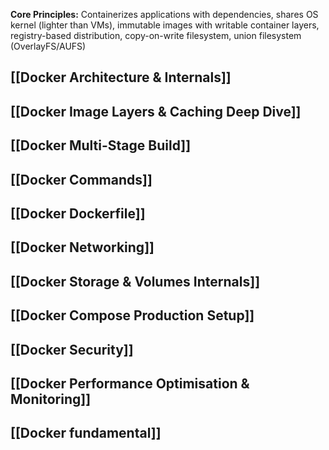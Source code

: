 **Core Principles:** Containerizes applications with dependencies, shares OS kernel (lighter than VMs), immutable images with writable container layers, registry-based distribution, copy-on-write filesystem, union filesystem (OverlayFS/AUFS)

## [[Docker Architecture & Internals]]
## [[Docker Image Layers & Caching Deep Dive]]
## [[Docker Multi-Stage Build]]
## [[Docker Commands]]
## [[Docker Dockerfile]]
## [[Docker Networking]]
## [[Docker Storage & Volumes Internals]]
## [[Docker Compose Production Setup]]
## [[Docker Security]]
## [[Docker Performance Optimisation & Monitoring]]
## [[Docker fundamental]]